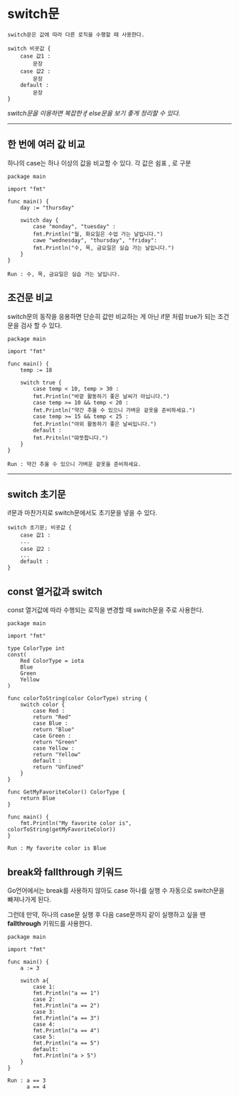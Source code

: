# switch문

    switch문은 값에 따라 다른 로직을 수행할 때 사용한다.

    switch 비굣값 {
        case 값1 :
            문장
        case 값2 :
            문장
        default :
            문장
    }

_switch문을 이용하면 복잡한 if else문을 보기 좋게 정리할 수 있다._

---

## 한 번에 여러 값 비교

하나의 case는 하나 이상의 값을 비교할 수 있다. 각 값은 쉼표 , 로 구분

    package main

    import "fmt"

    func main() {
        day := "thursday"

        switch day {
            case "monday", "tuesday" :
            fmt.Println("월, 화요일은 수업 가는 날입니다.")
            cawe "wednesday", "thursday", "friday":
            fmt.Println("수, 목, 금요일은 실습 가는 날입니다.")
        }
    }

    Run : 수, 목, 금요일은 실습 가는 날입니다.


## 조건문 비교

switch문의 동작을 응용하면 단순히 값만 비교하는 게 아닌 if문 처럼 true가 되는 조건문을 검사 할 수 있다.

    package main

    import "fmt"

    func main() {
        temp := 18

        switch true {
            case temp < 10, temp > 30 :
            fmt.Println("바깥 활동하기 좋은 날씨가 아닙니다.")
            case temp >= 10 && temp < 20 :
            fmt.Println("약간 추울 수 있으니 가벼운 겉옷을 준비하세요.")
            case temp >= 15 && temp < 25 :
            fmt.Println("야외 활동하기 좋은 날씨입니다.")
            default :
            fmt.Pritnln("땨뜻합니다.")
        }
    }

    Run : 약간 추울 수 있으니 가벼운 겉옷을 준비하세요.

---

## switch 초기문

if문과 마찬가지로 switch문에서도 초기문을 넣을 수 있다.

    switch 초기문; 비굣값 {
        case 값1 :
        ...
        case 값2 :
        ...
        default :
    }

## const 열거값과 switch

const 열거값에 따라 수행되는 로직을 변경할 때 switch문을 주로 사용한다.

    package main

    import "fmt"

    type ColorType int
    const(
        Red ColorType = iota
        Blue
        Green
        Yellow
    )

    func colorToString(color ColorType) string {
        switch color {
            case Red :
            return "Red"
            case Blue :
            return "Blue"
            case Green :
            return "Green"
            case Yellow :
            return "Yellow"
            default :
            return "Unfined"
        }
    }

    func GetMyFavoriteColor() ColorType {
        return Blue
    }

    func main() {
        fmt.Println("My favorite color is", colorToString(getMyFavoriteColor))
    }

    Run : My favorite color is Blue

## break와 fallthrough 키워드


Go언어에서는 break를 사용하지 않아도 case 하나를 실행 수 자동으로 switch문을 빠져나가게 된다.

그런데 만약, 하나의 case문 실행 후 다음 case문까지 같이 실행하고 싶을 땐 **fallthrough** 키워드를 사용한다.

    package main

    import "fmt"

    func main() {
        a := 3

        switch a{
            case 1:
            fmt.Println("a == 1")
            case 2:
            fmt.Println("a == 2")
            case 3:
            fmt.Println("a == 3")
            case 4:
            fmt.Println("a == 4")
            case 5:
            fmt.Println("a == 5")
            default:
            fmt.Println("a > 5")
        }
    }

    Run : a == 3
          a == 4

